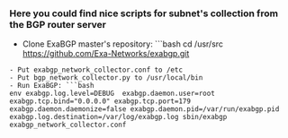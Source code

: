 ### Here you could find nice scripts for subnet's collection from the BGP router server

- Clone ExaBGP master's repository: ```bash
cd /usr/src
https://github.com/Exa-Networks/exabgp.git
```
- Put exabgp_network_collector.conf to /etc
- Put bgp_network_collector.py to /usr/local/bin
- Run ExaBGP: ```bash
env exabgp.log.level=DEBUG  exabgp.daemon.user=root exabgp.tcp.bind="0.0.0.0" exabgp.tcp.port=179 exabgp.daemon.daemonize=false exabgp.daemon.pid=/var/run/exabgp.pid exabgp.log.destination=/var/log/exabgp.log sbin/exabgp exabgp_network_collector.conf
```
